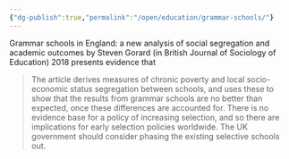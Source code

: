 ```yaml
---
{"dg-publish":true,"permalink":"/open/education/grammar-schools/"}
---
```




Grammar schools in England: a new analysis of social segregation and academic outcomes by Steven Gorard (in British Journal of Sociology of Education) 2018 presents evidence that

> The article derives measures of chronic poverty and local socio-economic status segregation between schools, and uses these to show that the results from grammar schools are no better than expected, once these differences are accounted for. There is no evidence base for a policy of increasing selection, and so there are implications for early selection policies worldwide. The UK government should consider phasing the existing selective schools out.